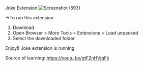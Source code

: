 Joke Extension
![Screenshot (593)](https://user-images.githubusercontent.com/91742676/140623657-a6f1afcd-9292-4bc5-9d0f-f360eb98b1e6.png)

->To run this extension
1. Download
2. Open Browser > More Tools > Extensions > Load unpacked
3. Select the downloaded folder

Enjoy!! Joke extension is running

Source of learning: https://youtu.be/gtF2nHVjqFk
